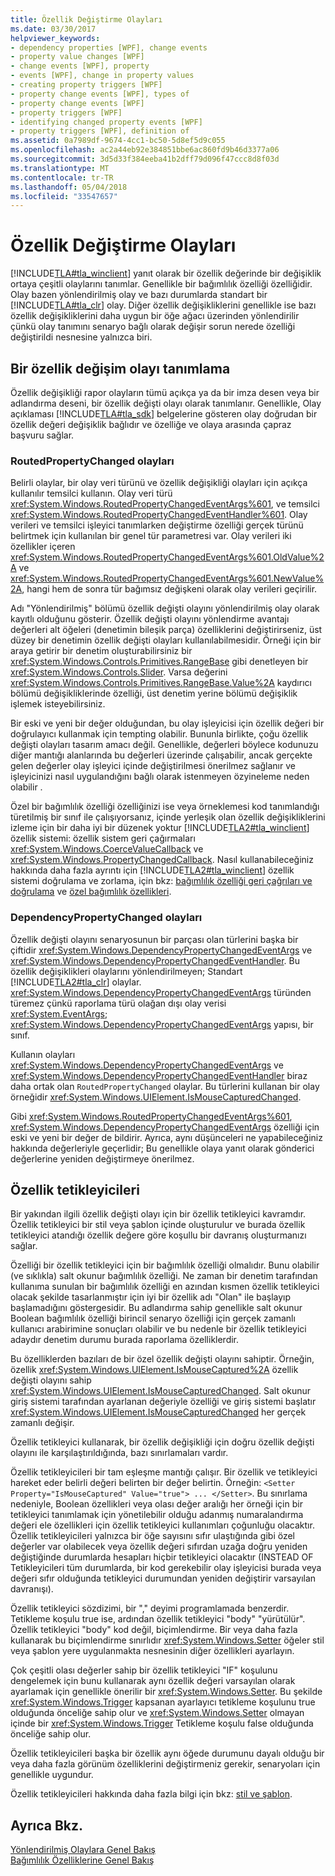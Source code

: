 ```yaml
---
title: Özellik Değiştirme Olayları
ms.date: 03/30/2017
helpviewer_keywords:
- dependency properties [WPF], change events
- property value changes [WPF]
- change events [WPF], property
- events [WPF], change in property values
- creating property triggers [WPF]
- property change events [WPF], types of
- property change events [WPF]
- property triggers [WPF]
- identifying changed property events [WPF]
- property triggers [WPF], definition of
ms.assetid: 0a7989df-9674-4cc1-bc50-5d8ef5d9c055
ms.openlocfilehash: ac2a44eb92e384851bbe6ac860fd9b46d3377a06
ms.sourcegitcommit: 3d5d33f384eeba41b2dff79d096f47ccc8d8f03d
ms.translationtype: MT
ms.contentlocale: tr-TR
ms.lasthandoff: 05/04/2018
ms.locfileid: "33547657"
---
```

# <a name="property-change-events"></a>Özellik Değiştirme Olayları
[!INCLUDE[TLA#tla_winclient](../../../../includes/tlasharptla-winclient-md.md)] yanıt olarak bir özellik değerinde bir değişiklik ortaya çeşitli olaylarını tanımlar. Genellikle bir bağımlılık özelliği özelliğidir. Olay bazen yönlendirilmiş olay ve bazı durumlarda standart bir [!INCLUDE[TLA#tla_clr](../../../../includes/tlasharptla-clr-md.md)] olay. Diğer özellik değişikliklerini genellikle ise bazı özellik değişikliklerini daha uygun bir öğe ağacı üzerinden yönlendirilir çünkü olay tanımını senaryo bağlı olarak değişir sorun nerede özelliği değiştirildi nesnesine yalnızca biri.  
  
## <a name="identifying-a-property-change-event"></a>Bir özellik değişim olayı tanımlama  
 Özellik değişikliği rapor olayların tümü açıkça ya da bir imza desen veya bir adlandırma deseni, bir özellik değişti olayı olarak tanımlanır. Genellikle, Olay açıklaması [!INCLUDE[TLA#tla_sdk](../../../../includes/tlasharptla-sdk-md.md)] belgelerine gösteren olay doğrudan bir özellik değeri değişiklik bağlıdır ve özelliğe ve olaya arasında çapraz başvuru sağlar.  
  
### <a name="routedpropertychanged-events"></a>RoutedPropertyChanged olayları  
 Belirli olaylar, bir olay veri türünü ve özellik değişikliği olayları için açıkça kullanılır temsilci kullanın. Olay veri türü <xref:System.Windows.RoutedPropertyChangedEventArgs%601>, ve temsilci <xref:System.Windows.RoutedPropertyChangedEventHandler%601>. Olay verileri ve temsilci işleyici tanımlarken değiştirme özelliği gerçek türünü belirtmek için kullanılan bir genel tür parametresi var. Olay verileri iki özellikler içeren <xref:System.Windows.RoutedPropertyChangedEventArgs%601.OldValue%2A> ve <xref:System.Windows.RoutedPropertyChangedEventArgs%601.NewValue%2A>, hangi hem de sonra tür bağımsız değişkeni olarak olay verileri geçirilir.  
  
 Adı "Yönlendirilmiş" bölümü özellik değişti olayını yönlendirilmiş olay olarak kayıtlı olduğunu gösterir. Özellik değişti olayını yönlendirme avantajı değerleri alt öğeleri (denetimin bileşik parça) özelliklerini değiştirirseniz, üst düzey bir denetimin özellik değişti olayları kullanılabilmesidir. Örneği için bir araya getirir bir denetim oluşturabilirsiniz bir <xref:System.Windows.Controls.Primitives.RangeBase> gibi denetleyen bir <xref:System.Windows.Controls.Slider>. Varsa değerini <xref:System.Windows.Controls.Primitives.RangeBase.Value%2A> kaydırıcı bölümü değişikliklerinde özelliği, üst denetim yerine bölümü değişiklik işlemek isteyebilirsiniz.  
  
 Bir eski ve yeni bir değer olduğundan, bu olay işleyicisi için özellik değeri bir doğrulayıcı kullanmak için tempting olabilir. Bununla birlikte, çoğu özellik değişti olayları tasarım amacı değil. Genellikle, değerleri böylece kodunuzu diğer mantığı alanlarında bu değerleri üzerinde çalışabilir, ancak gerçekte gelen değerler olay işleyici içinde değiştirilmesi önerilmez sağlanır ve işleyicinizi nasıl uygulandığını bağlı olarak istenmeyen özyineleme neden olabilir .  
  
 Özel bir bağımlılık özelliği özelliğinizi ise veya örneklemesi kod tanımlandığı türetilmiş bir sınıf ile çalışıyorsanız, içinde yerleşik olan özellik değişikliklerini izleme için bir daha iyi bir düzenek yoktur [!INCLUDE[TLA2#tla_winclient](../../../../includes/tla2sharptla-winclient-md.md)] özellik sistemi: özellik sistem geri çağırmaları <xref:System.Windows.CoerceValueCallback> ve <xref:System.Windows.PropertyChangedCallback>. Nasıl kullanabileceğiniz hakkında daha fazla ayrıntı için [!INCLUDE[TLA2#tla_winclient](../../../../includes/tla2sharptla-winclient-md.md)] özellik sistemi doğrulama ve zorlama, için bkz: [bağımlılık özelliği geri çağrıları ve doğrulama](../../../../docs/framework/wpf/advanced/dependency-property-callbacks-and-validation.md) ve [özel bağımlılık özellikleri](../../../../docs/framework/wpf/advanced/custom-dependency-properties.md).  
  
### <a name="dependencypropertychanged-events"></a>DependencyPropertyChanged olayları  
 Özellik değişti olayını senaryosunun bir parçası olan türlerini başka bir çiftidir <xref:System.Windows.DependencyPropertyChangedEventArgs> ve <xref:System.Windows.DependencyPropertyChangedEventHandler>. Bu özellik değişiklikleri olaylarını yönlendirilmeyen; Standart [!INCLUDE[TLA2#tla_clr](../../../../includes/tla2sharptla-clr-md.md)] olaylar. <xref:System.Windows.DependencyPropertyChangedEventArgs> türünden türemez çünkü raporlama türü olağan dışı olay verisi <xref:System.EventArgs>; <xref:System.Windows.DependencyPropertyChangedEventArgs> yapısı, bir sınıf.  
  
 Kullanın olayları <xref:System.Windows.DependencyPropertyChangedEventArgs> ve <xref:System.Windows.DependencyPropertyChangedEventHandler> biraz daha ortak olan `RoutedPropertyChanged` olaylar. Bu türlerini kullanan bir olay örneğidir <xref:System.Windows.UIElement.IsMouseCapturedChanged>.  
  
 Gibi <xref:System.Windows.RoutedPropertyChangedEventArgs%601>, <xref:System.Windows.DependencyPropertyChangedEventArgs> özelliği için eski ve yeni bir değer de bildirir. Ayrıca, aynı düşünceleri ne yapabileceğiniz hakkında değerleriyle geçerlidir; Bu genellikle olaya yanıt olarak gönderici değerlerine yeniden değiştirmeye önerilmez.  
  
## <a name="property-triggers"></a>Özellik tetikleyicileri  
 Bir yakından ilgili özellik değişti olayı için bir özellik tetikleyici kavramdır. Özellik tetikleyici bir stil veya şablon içinde oluşturulur ve burada özellik tetikleyici atandığı özellik değere göre koşullu bir davranış oluşturmanızı sağlar.  
  
 Özelliği bir özellik tetikleyici için bir bağımlılık özelliği olmalıdır. Bunu olabilir (ve sıklıkla) salt okunur bağımlılık özelliği. Ne zaman bir denetim tarafından kullanıma sunulan bir bağımlılık özelliği en azından kısmen özellik tetikleyici olacak şekilde tasarlanmıştır için iyi bir özellik adı "Olan" ile başlayıp başlamadığını göstergesidir. Bu adlandırma sahip genellikle salt okunur Boolean bağımlılık özelliği birincil senaryo özelliği için gerçek zamanlı kullanıcı arabirimine sonuçları olabilir ve bu nedenle bir özellik tetikleyici adaydır denetim durumu burada raporlama özelliklerdir.  
  
 Bu özelliklerden bazıları de bir özel özellik değişti olayını sahiptir. Örneğin, özellik <xref:System.Windows.UIElement.IsMouseCaptured%2A> özellik değişti olayını sahip <xref:System.Windows.UIElement.IsMouseCapturedChanged>. Salt okunur giriş sistemi tarafından ayarlanan değeriyle özelliği ve giriş sistemi başlatır <xref:System.Windows.UIElement.IsMouseCapturedChanged> her gerçek zamanlı değişir.  
  
 Özellik tetikleyici kullanarak, bir özellik değişikliği için doğru özellik değişti olayını ile karşılaştırıldığında, bazı sınırlamaları vardır.  
  
 Özellik tetikleyicileri bir tam eşleşme mantığı çalışır. Bir özellik ve tetikleyici hareket eder belirli değeri belirten bir değer belirtin. Örneğin: `<Setter Property="IsMouseCaptured" Value="true"> ... </Setter>`. Bu sınırlama nedeniyle, Boolean özellikleri veya olası değer aralığı her örneği için bir tetikleyici tanımlamak için yönetilebilir olduğu adanmış numaralandırma değeri ele özellikleri için özellik tetikleyici kullanımları çoğunluğu olacaktır. Özellik tetikleyicileri yalnızca bir öğe sayısını sıfır ulaştığında gibi özel değerler var olabilecek veya özellik değeri sıfırdan uzağa doğru yeniden değiştiğinde durumlarda hesapları hiçbir tetikleyici olacaktır (INSTEAD OF Tetikleyicileri tüm durumlarda, bir kod gerekebilir olay işleyicisi burada veya değeri sıfır olduğunda tetikleyici durumundan yeniden değiştirir varsayılan davranışı).  
  
 Özellik tetikleyici sözdizimi, bir "," deyimi programlamada benzerdir. Tetikleme koşulu true ise, ardından özellik tetikleyici "body" "yürütülür". Özellik tetikleyici "body" kod değil, biçimlendirme. Bir veya daha fazla kullanarak bu biçimlendirme sınırlıdır <xref:System.Windows.Setter> öğeler stil veya şablon yere uygulanmakta nesnesinin diğer özellikleri ayarlayın.  
  
 Çok çeşitli olası değerler sahip bir özellik tetikleyici "IF" koşulunu dengelemek için bunu kullanarak aynı özellik değeri varsayılan olarak ayarlamak için genellikle önerilir bir <xref:System.Windows.Setter>. Bu şekilde <xref:System.Windows.Trigger> kapsanan ayarlayıcı tetikleme koşulunu true olduğunda önceliğe sahip olur ve <xref:System.Windows.Setter> olmayan içinde bir <xref:System.Windows.Trigger> Tetikleme koşulu false olduğunda önceliğe sahip olur.  
  
 Özellik tetikleyicileri başka bir özellik aynı öğede durumunu dayalı olduğu bir veya daha fazla görünüm özelliklerini değiştirmeniz gerekir, senaryoları için genellikle uygundur.  
  
 Özellik tetikleyicileri hakkında daha fazla bilgi için bkz: [stil ve şablon](../../../../docs/framework/wpf/controls/styling-and-templating.md).  
  
## <a name="see-also"></a>Ayrıca Bkz.  
 [Yönlendirilmiş Olaylara Genel Bakış](../../../../docs/framework/wpf/advanced/routed-events-overview.md)  
 [Bağımlılık Özelliklerine Genel Bakış](../../../../docs/framework/wpf/advanced/dependency-properties-overview.md)
